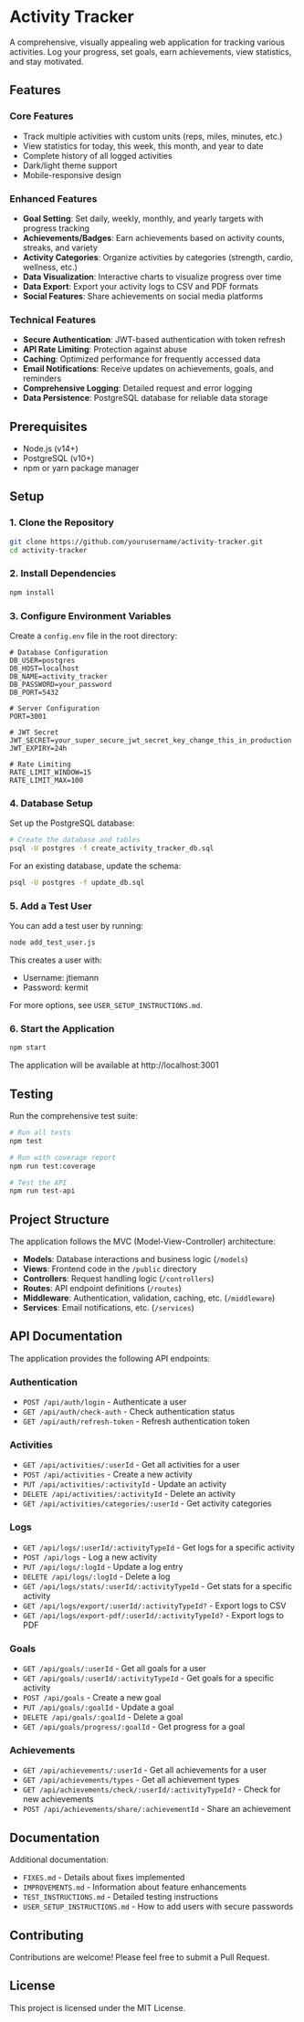 # Activity Tracker

A comprehensive, visually appealing web application for tracking various activities. Log your progress, set goals, earn achievements, view statistics, and stay motivated.

## Features

### Core Features
- Track multiple activities with custom units (reps, miles, minutes, etc.)
- View statistics for today, this week, this month, and year to date
- Complete history of all logged activities
- Dark/light theme support
- Mobile-responsive design

### Enhanced Features
- **Goal Setting**: Set daily, weekly, monthly, and yearly targets with progress tracking
- **Achievements/Badges**: Earn achievements based on activity counts, streaks, and variety
- **Activity Categories**: Organize activities by categories (strength, cardio, wellness, etc.)
- **Data Visualization**: Interactive charts to visualize progress over time
- **Data Export**: Export your activity logs to CSV and PDF formats
- **Social Features**: Share achievements on social media platforms

### Technical Features
- **Secure Authentication**: JWT-based authentication with token refresh
- **API Rate Limiting**: Protection against abuse
- **Caching**: Optimized performance for frequently accessed data
- **Email Notifications**: Receive updates on achievements, goals, and reminders
- **Comprehensive Logging**: Detailed request and error logging
- **Data Persistence**: PostgreSQL database for reliable data storage

## Prerequisites

- Node.js (v14+)
- PostgreSQL (v10+)
- npm or yarn package manager

## Setup

### 1. Clone the Repository

```bash
git clone https://github.com/yourusername/activity-tracker.git
cd activity-tracker
```

### 2. Install Dependencies

```bash
npm install
```

### 3. Configure Environment Variables

Create a `config.env` file in the root directory:

```
# Database Configuration
DB_USER=postgres
DB_HOST=localhost
DB_NAME=activity_tracker
DB_PASSWORD=your_password
DB_PORT=5432

# Server Configuration
PORT=3001

# JWT Secret
JWT_SECRET=your_super_secure_jwt_secret_key_change_this_in_production
JWT_EXPIRY=24h

# Rate Limiting
RATE_LIMIT_WINDOW=15
RATE_LIMIT_MAX=100
```

### 4. Database Setup

Set up the PostgreSQL database:

```bash
# Create the database and tables
psql -U postgres -f create_activity_tracker_db.sql
```

For an existing database, update the schema:

```bash
psql -U postgres -f update_db.sql
```

### 5. Add a Test User

You can add a test user by running:

```bash
node add_test_user.js
```

This creates a user with:
- Username: jtiemann
- Password: kermit

For more options, see `USER_SETUP_INSTRUCTIONS.md`.

### 6. Start the Application

```bash
npm start
```

The application will be available at http://localhost:3001

## Testing

Run the comprehensive test suite:

```bash
# Run all tests
npm test

# Run with coverage report
npm run test:coverage

# Test the API
npm run test-api
```

## Project Structure

The application follows the MVC (Model-View-Controller) architecture:

- **Models**: Database interactions and business logic (`/models`)
- **Views**: Frontend code in the `/public` directory
- **Controllers**: Request handling logic (`/controllers`)
- **Routes**: API endpoint definitions (`/routes`)
- **Middleware**: Authentication, validation, caching, etc. (`/middleware`)
- **Services**: Email notifications, etc. (`/services`)

## API Documentation

The application provides the following API endpoints:

### Authentication

- `POST /api/auth/login` - Authenticate a user
- `GET /api/auth/check-auth` - Check authentication status
- `GET /api/auth/refresh-token` - Refresh authentication token

### Activities

- `GET /api/activities/:userId` - Get all activities for a user
- `POST /api/activities` - Create a new activity
- `PUT /api/activities/:activityId` - Update an activity
- `DELETE /api/activities/:activityId` - Delete an activity
- `GET /api/activities/categories/:userId` - Get activity categories

### Logs

- `GET /api/logs/:userId/:activityTypeId` - Get logs for a specific activity
- `POST /api/logs` - Log a new activity
- `PUT /api/logs/:logId` - Update a log entry
- `DELETE /api/logs/:logId` - Delete a log
- `GET /api/logs/stats/:userId/:activityTypeId` - Get stats for a specific activity
- `GET /api/logs/export/:userId/:activityTypeId?` - Export logs to CSV
- `GET /api/logs/export-pdf/:userId/:activityTypeId?` - Export logs to PDF

### Goals

- `GET /api/goals/:userId` - Get all goals for a user
- `GET /api/goals/:userId/:activityTypeId` - Get goals for a specific activity
- `POST /api/goals` - Create a new goal
- `PUT /api/goals/:goalId` - Update a goal
- `DELETE /api/goals/:goalId` - Delete a goal
- `GET /api/goals/progress/:goalId` - Get progress for a goal

### Achievements

- `GET /api/achievements/:userId` - Get all achievements for a user
- `GET /api/achievements/types` - Get all achievement types
- `GET /api/achievements/check/:userId/:activityTypeId?` - Check for new achievements
- `POST /api/achievements/share/:achievementId` - Share an achievement

## Documentation

Additional documentation:

- `FIXES.md` - Details about fixes implemented
- `IMPROVEMENTS.md` - Information about feature enhancements
- `TEST_INSTRUCTIONS.md` - Detailed testing instructions
- `USER_SETUP_INSTRUCTIONS.md` - How to add users with secure passwords

## Contributing

Contributions are welcome! Please feel free to submit a Pull Request.

## License

This project is licensed under the MIT License.
